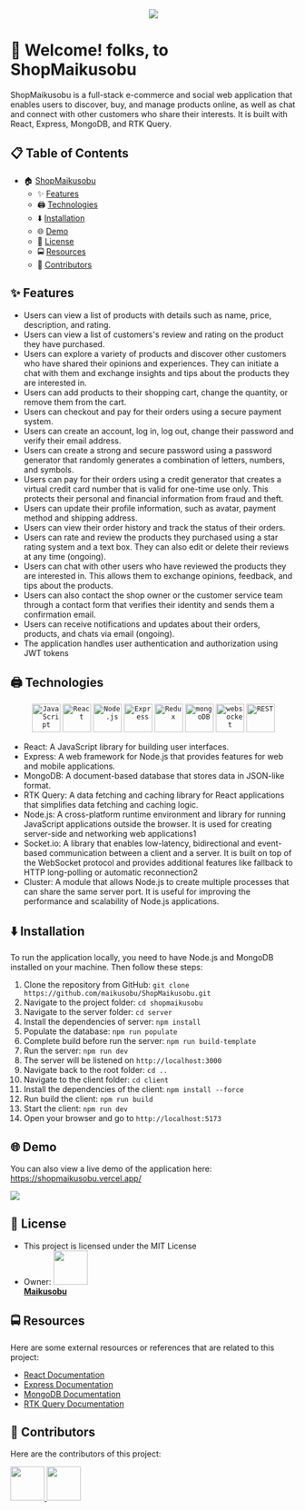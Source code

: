 
<div align="center">
  <img src="https://ik.imagekit.io/tjiw3sd2q/logo.jpg?tr=w-200,h-200,q-50"/>
</div>

# 👋 Welcome! folks, to ShopMaikusobu

ShopMaikusobu is a full-stack e-commerce and social web application that enables users to discover, buy, and manage products online, as well as chat and connect with other customers who share their interests. It is built with React, Express, MongoDB, and RTK Query.

## 📋 Table of Contents
- 🏠 [ShopMaikusobu](#shopmaikusobu)
  * ✨ [Features](#features)
  * 🖨️ [Technologies](#technologies)
  * ⬇️ [Installation](#installation)
  * 🌐 [Demo](#demo)
  * 📜 [License](#license)
  * 🚍 [Resources](#resources)
  * 🤲 [Contributors](#contributors)
  

## ✨ Features <a name="features"></a>

- Users can view a list of products with details such as name, price, description, and rating.
- Users can view a list of customers's review and rating on the product they have purchased.
- Users can explore a variety of products and discover other customers who have shared their opinions and experiences. They can initiate a chat with them and exchange insights and tips about the products they are interested in.
- Users can add products to their shopping cart, change the quantity, or remove them from the cart.
- Users can checkout and pay for their orders using a secure payment system.
- Users can create an account, log in, log out, change their password and verify their email address.
- Users can create a strong and secure password using a password generator that randomly generates a combination of letters, numbers, and symbols.
- Users can pay for their orders using a credit generator that creates a virtual credit card number that is valid for one-time use only. This protects their personal and financial information from fraud and theft.
- Users can update their profile information, such as avatar, payment method and shipping address.
- Users can view their order history and track the status of their orders.
- Users can rate and review the products they purchased using a star rating system and a text box. They can also edit or delete their reviews at any time (ongoing).
- Users can chat with other users who have reviewed the products they are interested in. This allows them to exchange opinions, feedback, and tips about the products.
- Users can also contact the shop owner or the customer service team through a contact form that verifies their identity and sends them a confirmation email.
- Users can receive notifications and updates about their orders, products, and chats via email (ongoing).
- The application handles user authentication and authorization using JWT tokens

## 🖨️ Technologies <a name="technologies"></a>

<div align="center">
	<code><img width="50" src="https://user-images.githubusercontent.com/25181517/117447155-6a868a00-af3d-11eb-9cfe-245df15c9f3f.png" alt="JavaScript" title="JavaScript"/></code>
	<code><img width="50" src="https://user-images.githubusercontent.com/25181517/183897015-94a058a6-b86e-4e42-a37f-bf92061753e5.png" alt="React" title="React"/></code>
	<code><img width="50" src="https://user-images.githubusercontent.com/25181517/183568594-85e280a7-0d7e-4d1a-9028-c8c2209e073c.png" alt="Node.js" title="Node.js"/></code>
	<code><img width="50" src="https://user-images.githubusercontent.com/25181517/183859966-a3462d8d-1bc7-4880-b353-e2cbed900ed6.png" alt="Express" title="Express"/></code>
	<code><img width="50" src="https://user-images.githubusercontent.com/25181517/187896150-cc1dcb12-d490-445c-8e4d-1275cd2388d6.png" alt="Redux" title="Redux"/></code>
	<code><img width="50" src="https://user-images.githubusercontent.com/25181517/182884177-d48a8579-2cd0-447a-b9a6-ffc7cb02560e.png" alt="mongoDB" title="mongoDB"/></code>
	<code><img width="50" src="https://user-images.githubusercontent.com/25181517/187070862-03888f18-2e63-4332-95fb-3ba4f2708e59.png" alt="websocket" title="websocket"/></code>
	<code><img width="50" src="https://user-images.githubusercontent.com/25181517/192107858-fe19f043-c502-4009-8c47-476fc89718ad.png" alt="REST" title="REST"/></code>
</div>

- React: A JavaScript library for building user interfaces.
- Express: A web framework for Node.js that provides features for web and mobile applications.
- MongoDB: A document-based database that stores data in JSON-like format.
- RTK Query: A data fetching and caching library for React applications that simplifies data fetching and caching logic.
- Node.js: A cross-platform runtime environment and library for running JavaScript applications outside the browser. It is used for creating server-side and networking web applications1
- Socket.io: A library that enables low-latency, bidirectional and event-based communication between a client and a server. It is built on top of the WebSocket protocol and provides additional features like fallback to HTTP long-polling or automatic reconnection2
- Cluster: A module that allows Node.js to create multiple processes that can share the same server port. It is useful for improving the performance and scalability of Node.js applications.

## ⬇️ Installation <a name="installation"></a>

To run the application locally, you need to have Node.js and MongoDB installed on your machine. Then follow these steps:

1. Clone the repository from GitHub: `git clone https://github.com/maikusobu/ShopMaikusobu.git`
2. Navigate to the project folder: `cd shopmaikusobu`
3. Navigate to the server folder: `cd server`
4. Install the dependencies of server: `npm install`
5. Populate the database: `npm run populate`
6. Complete build before run the server: `npm run build-template`
7. Run the server: `npm run dev`
8. The server will be listened on `http://localhost:3000`
9. Navigate back to the root folder: `cd ..`
10. Navigate to the client folder: `cd client`
11. Install the dependencies of the client: `npm install --force`
12. Run build the client: `npm run build`
13. Start the client: `npm run dev`
14. Open your browser and go to `http://localhost:5173`

## 🌐 Demo <a name="demo"></a>

You can also view a live demo of the application here: https://shopmaikusobu.vercel.app/
<div>
<img src="https://ik.imagekit.io/tjiw3sd2q/image.png?updatedAt=1691386726212"/>
</div>

## 📜 License <a name="license"></a>
- This project is licensed under the MIT License
- Owner: [<img src="https://github.com/maikusobu.png" width="60px;"/>](https://github.com/maikusobu/ShopMaikusobu) <br/>
<Strong><a href="https://github.com/maikusobu">Maikusobu</a></Strong>

## 🚍 Resources <a name="resources"></a>
Here are some external resources or references that are related to this project:
- [React Documentation](https://react.dev/)
- [Express Documentation](https://expressjs.com/)
- [MongoDB Documentation](https://www.mongodb.com/docs/)
- [RTK Query Documentation](https://redux-toolkit.js.org/rtk-query/overview)

## 🤲 Contributors <a name="contributors"></a>

Here are the contributors of this project: 

<div>
	<a href="https://github.com/maikusobu"><img src="https://github.com/maikusobu.png" width="60px;"/> </a>
        <a href="https://github.com/Nhat-Original"><img src="https://github.com/Nhat-Original.png" width="60px;"/> </a>
</div>

